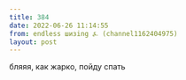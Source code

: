 ```yaml
---
title: 384
date: 2022-06-26 11:14:55
from: endless шизing ⍼ (channel1162404975)
layout: post
---
```


бляяя, как жарко, пойду спать
